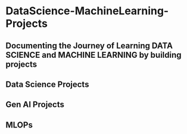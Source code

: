 # DataScience-MachineLearning-Projects
Documenting the Journey of Learning DATA SCIENCE and MACHINE LEARNING by building projects
---

## Data Science Projects 

## Gen AI Projects 
## MLOPs 